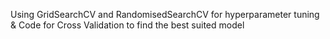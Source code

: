 Using GridSearchCV and RandomisedSearchCV for hyperparameter tuning
&
Code for Cross Validation to find the best suited model
